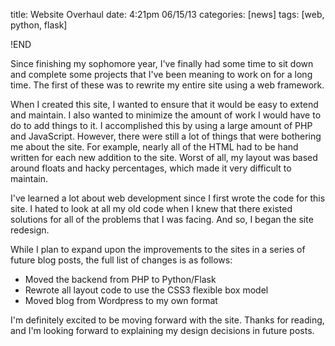 title: Website Overhaul
date: 4:21pm 06/15/13
categories: [news]
tags: [web, python, flask]

!END

Since finishing my sophomore year, I've finally had some time to sit down and
complete some projects that I've been meaning to work on for a long time. The
first of these was to rewrite my entire site using a web framework.

When I created this site, I wanted to ensure that it would be easy to extend
and maintain. I also wanted to minimize the amount of work I would have to do
to add things to it. I accomplished this by using a large amount of PHP and
JavaScript. However, there were still a lot of things that were bothering me
about the site. For example, nearly all of the HTML had to be hand written for
each new addition to the site. Worst of all, my layout was based around floats
and hacky percentages, which made it very difficult to maintain.

I've learned a lot about web development since I first wrote the code for this
site. I hated to look at all my old code when I knew that there existed
solutions for all of the problems that I was facing. And so, I began the site
redesign.

While I plan to expand upon the improvements to the sites in a series of future
blog posts, the full list of changes is as follows:

* Moved the backend from PHP to Python/Flask
* Rewrote all layout code to use the CSS3 flexible box model
* Moved blog from Wordpress to my own format

I'm definitely excited to be moving forward with the site. Thanks for reading,
and I'm looking forward to explaining my design decisions in future posts.
